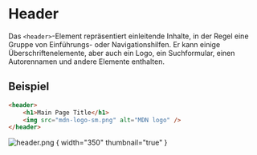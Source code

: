 # Header

Das `<header>`-Element repräsentiert einleitende Inhalte, in der Regel eine Gruppe von Einführungs- oder Navigationshilfen. Er kann einige Überschriftenelemente, aber auch ein Logo, ein Suchformular, einen Autorennamen und andere Elemente enthalten.

## Beispiel

```HTML
<header>
    <h1>Main Page Title</h1>
    <img src="mdn-logo-sm.png" alt="MDN logo" />
</header>
```

![header.png](header.png) { width="350" thumbnail="true" }